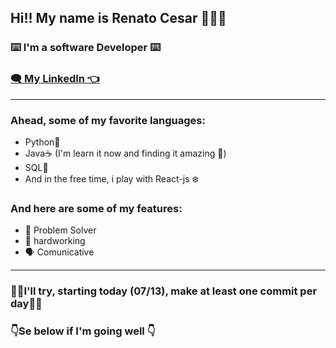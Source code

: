 ## Hi!! My name is Renato Cesar 👨🏻‍💻

### ⌨️ I'm a software Developer ⌨️
### [🗨️ My LinkedIn 👈](https://www.linkedin.com/in/renato-cesar-a31534193/)

<hr>

### Ahead, some of my favorite languages:
- Python🐍
- Java☕ (I'm learn it now and finding it amazing 🤩)
- SQL🎲
- And in the free time, i play with React-js ❄️

### And here are some of my features:
- 🧩 Problem Solver
- 💪 hardworking
- 🗣️ Comunicative 

<hr>

### 🌲🌲I'll try, starting today (07/13), make at least one commit per day🌲🌲
###  👇Se below if I'm going well 👇
